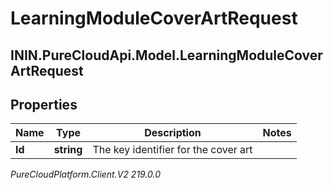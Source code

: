 # LearningModuleCoverArtRequest

## ININ.PureCloudApi.Model.LearningModuleCoverArtRequest

## Properties

|Name | Type | Description | Notes|
|------------ | ------------- | ------------- | -------------|
| **Id** | **string** | The key identifier for the cover art | |



_PureCloudPlatform.Client.V2 219.0.0_
